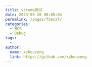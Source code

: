 ```yaml
---
title: vscode调试
date: 2023-05-26 00:05:04
permalink: /pages/f56caf/
categories:
  - 技术
  - Debug
tags:
  - 
author: 
  name: xzhouzeng
  link: https://github.com/xzhouzeng
---
```

